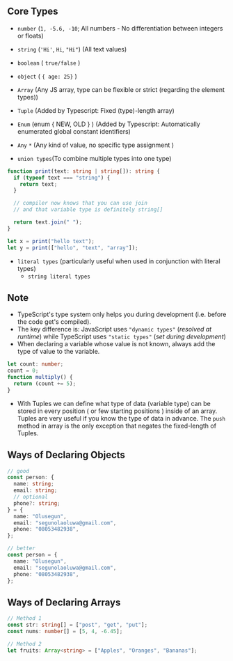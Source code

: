 ## Core Types

- `number` (`1, -5.6, -10`; All numbers - No differentiation between integers or floats)
- `string` (`'Hi'`, `Hi`, `"Hi"`) (All text values)
- `boolean` ( `true/false` )

- `object` ( `{ age: 25}` )
- `Array` (Any JS array, type can be flexible or strict (regarding the element types))
- `Tuple` (Added by Typescript: Fixed (type)-length array)
- `Enum` (enum { NEW, OLD } ) (Added by Typescript: Automatically enumerated global constant identifiers)
- `Any` `*` (Any kind of value, no specific type assignment )

- `union types`(To combine multiple types into one type)

```ts
function print(text: string | string[]): string {
  if (typeof text === "string") {
    return text;
  }

  // compiler now knows that you can use join
  // and that variable type is definitely string[]

  return text.join(" ");
}

let x = print("hello text");
let y = print(["hello", "text", "array"]);
```

- `literal types` (particularly useful when used in conjunction with literal types)
  - `string literal types`

## Note

- TypeScript's type system only helps you during development (i.e. before the code get's compiled).
- The key difference is: JavaScript uses `"dynamic types"` (_resolved at runtime_) while TypeScript uses `"static types"` (_set during development_)
- When declaring a variable whose value is not known, always add the type of value to the variable.

```ts
let count: number;
count = 0;
function multiply() {
  return (count += 5);
}
```

- With Tuples we can define what type of data (variable type) can be stored in every position ( or few starting positions ) inside of an array. Tuples are very useful if you know the type of data in advance. The `push` method in array is the only exception that negates the fixed-length of Tuples.

## Ways of Declaring Objects

```ts
// good
const person: {
  name: string;
  email: string;
  // optional
  phone?: string;
} = {
  name: "Olusegun",
  email: "segunolaoluwa@gmail.com",
  phone: "08053482938",
};

// better
const person = {
  name: "Olusegun",
  email: "segunolaoluwa@gmail.com",
  phone: "08053482938",
};
```

## Ways of Declaring Arrays

```ts
// Method 1
const str: string[] = ["post", "get", "put"];
const nums: number[] = [5, 4, -6.45];

// Method 2
let fruits: Array<string> = ["Apples", "Oranges", "Bananas"];
```
